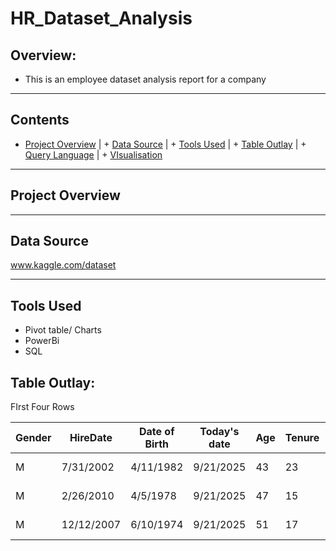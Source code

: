 # HR_Dataset_Analysis
## Overview:

+ This is an employee dataset analysis report for a company 

___

## Contents

+ [Project Overview](#Project-Overview) | + [Data Source](#Data-Source) | + [Tools Used](#Tools-Used) | + [Table Outlay](#Table-Outlay) | + [Query Language](#Query-Language) | + [VIsualisation](#VIsualisation)

---
## Project Overview

--- 
## Data Source
www.kaggle.com/dataset

---
## Tools Used
+ Pivot table/ Charts
+ PowerBi
+ SQL

## Table Outlay:
FIrst Four Rows

|Gender|	HireDate|	Date of Birth|	Today's date|	Age| Tenure|	Location|	Department|	Job Grade|
|---|---|---|---|---|---|---|---|---|
|M|	7/31/2002|	4/11/1982|	9/21/2025|	43|	23|	Abuja|	Sales	Officer|
|M|	2/26/2010|	4/5/1978|	9/21/2025|	47|	15|	Lagos|	Sales	Officer|
|M|	12/12/2007|	6/10/1974|	9/21/2025|	51|	17|	Lagos|	Production	Officer|

